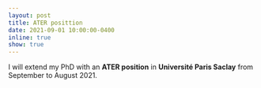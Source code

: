 ```yaml
---
layout: post
title: ATER posittion
date: 2021-09-01 10:00:00-0400
inline: true
show: true
---
```


I will extend my PhD with an **ATER position** in **Université Paris Saclay** from September to August 2021.